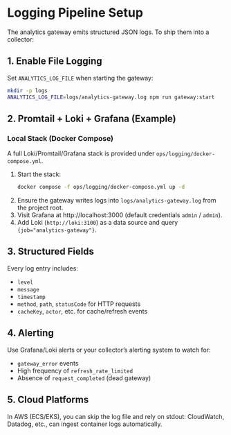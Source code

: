 # Logging Pipeline Setup

The analytics gateway emits structured JSON logs. To ship them into a collector:

## 1. Enable File Logging

Set `ANALYTICS_LOG_FILE` when starting the gateway:

```bash
mkdir -p logs
ANALYTICS_LOG_FILE=logs/analytics-gateway.log npm run gateway:start
```

## 2. Promtail + Loki + Grafana (Example)

### Local Stack (Docker Compose)

A full Loki/Promtail/Grafana stack is provided under `ops/logging/docker-compose.yml`.

1. Start the stack:
   ```bash
   docker compose -f ops/logging/docker-compose.yml up -d
   ```
2. Ensure the gateway writes logs into `logs/analytics-gateway.log` from the project root.
3. Visit Grafana at http://localhost:3000 (default credentials `admin` / `admin`).
4. Add Loki (`http://loki:3100`) as a data source and query `{job="analytics-gateway"}`.

## 3. Structured Fields

Every log entry includes:
- `level`
- `message`
- `timestamp`
- `method`, `path`, `statusCode` for HTTP requests
- `cacheKey`, `actor`, etc. for cache/refresh events

## 4. Alerting

Use Grafana/Loki alerts or your collector’s alerting system to watch for:
- `gateway_error` events
- High frequency of `refresh_rate_limited`
- Absence of `request_completed` (dead gateway)

## 5. Cloud Platforms

In AWS (ECS/EKS), you can skip the log file and rely on stdout: CloudWatch, Datadog, etc., can ingest container logs automatically.
